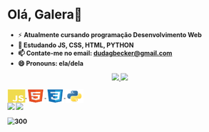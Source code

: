 # Olá, Galera👋

- ⚡   <b> Atualmente cursando programação Desenvolvimento Web <b>
- 🌱  Estudando JS, CSS, HTML, PYTHON
- 📫  Contate-me no email: dudagbecker@gmail.com
- 😄 Pronouns: ela/dela

<div align="center">
  <a href="https://github.com/Maria-Gregorio">
  <img height="150em" src="https://github-readme-stats.vercel.app/api?username=Maria-Gregorio&show_icons=true&theme=dark&include_all_commits=true&count_private=true"/>
  <img height="150em" src="https://github-readme-stats.vercel.app/api/top-langs/?username=Maria-Gregorio&layout=compact&langs_count=7&theme=dark"/>
</div>

  <div>
<div style="display: inline_block"><br>
  <img align="center" alt="Duda-Js" height="30" width="40" src="https://raw.githubusercontent.com/devicons/devicon/master/icons/javascript/javascript-plain.svg">
   <img align="center" alt="Duda-HTML" height="30" width="40" src="https://raw.githubusercontent.com/devicons/devicon/master/icons/html5/html5-original.svg">
  <img align="center" alt="Duda-CSS" height="30" width="40" src="https://raw.githubusercontent.com/devicons/devicon/master/icons/css3/css3-original.svg">
  <img align="center" alt="Duda-Python" height="30" width="40" src="https://raw.githubusercontent.com/devicons/devicon/master/icons/python/python-original.svg">
  </div>
  
 <div>
   <a href = "mailto:dudagbecker@gmail.com"><img src="https://img.shields.io/badge/-Gmail-%23333?style=for-the-badge&logo=gmail&logoColor=white" target="_blank"></a>
  <a href="https://www.linkedin.com/in/maria-eduarda-gregorio-nascimento-258692220" target="_blank"><img src="https://img.shields.io/badge/-LinkedIn-%230077B5?style=for-the-badge&logo=linkedin&logoColor=white" target="_blank"></a> 
  </div>
  
  
![300](https://user-images.githubusercontent.com/102828684/178590977-5a0eb16f-b537-4c37-aeb7-97812a863582.gif)
